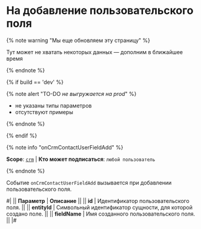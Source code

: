 # На добавление пользовательского поля

{% note warning "Мы еще обновляем эту страницу" %}

Тут может не хватать некоторых данных — дополним в ближайшее время

{% endnote %}

{% if build == 'dev' %}

{% note alert "TO-DO _не выгружается на prod_" %}

- не указаны типы параметров
- отсутствуют примеры

{% endnote %}

{% endif %}

{% note info "onCrmContactUserFieldAdd" %}

**Scope**: [`crm`](../../../scopes/permissions.md) | **Кто может подписаться**: `любой пользователь`

{% endnote %}

Событие `onCrmContactUserFieldAdd` вызывается при добавлении пользовательского поля.

#|
|| **Параметр** | **Описание** ||
|| **id** | Идентификатор пользовательского поля. ||
|| **entityId** | Символьный идентификатор сущности, для которой создано поле. ||
|| **fieldName** | Имя созданного пользовательского поля. ||
|#